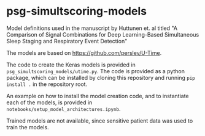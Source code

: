 # psg-simultscoring-models

Model definitions used in the manuscript by Huttunen et. al titled "A Comparison of Signal Combinations for Deep Learning-Based Simultaneous Sleep Staging and Respiratory Event Detection"

The models are based on https://github.com/perslev/U-Time.

The code to create the Keras models is provided in `psg_simultscoring_models/utime.py`. The code is provided as a python package, which can be installed by cloning this repository and running `pip install .` in the repository root.

An example on how to install the model creation code, and to instantiate each of the models, is provided in `notebooks/setup_model_architectures.ipynb`.

Trained models are not available, since sensitive patient data was used to train the models.

